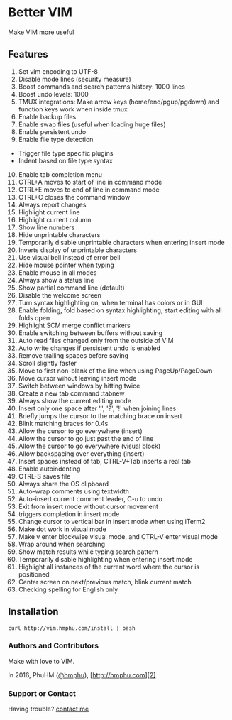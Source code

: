 # Better VIM

Make VIM more useful

## Features

1. Set vim encoding to UTF-8
2. Disable mode lines (security measure)
3. Boost commands and search patterns history: 1000 lines
4. Boost undo levels: 1000
5. TMUX integrations: Make arrow keys (home/end/pgup/pgdown) and function keys work when inside tmux
6. Enable backup files
7. Enable swap files (useful when loading huge files)
8. Enable persistent undo
9. Enable file type detection
- Trigger file type specific plugins
- Indent based on file type syntax
10. Enable tab completion menu
11. CTRL+A moves to start of line in command mode
12. CTRL+E moves to end of line in command mode
13. CTRL+C closes the command window
14. Always report changes
15. Highlight current line
16. Highlight current column
17. Show line numbers
18. Hide unprintable characters
19. Temporarily disable unprintable characters when entering insert mode
20. Inverts display of unprintable characters
21. Use visual bell instead of error bell
22. Hide mouse pointer when typing
23. Enable mouse in all modes
24. Always show a status line
25. Show partial command line (default)
26. Disable the welcome screen
27. Turn syntax highlighting on, when terminal has colors or in GUI
28. Enable folding, fold based on syntax highlighting, start editing with all folds open
29. Highlight SCM merge conflict markers
30. Enable switching between buffers without saving
32. Auto read files changed only from the outside of ViM
33. Auto write changes if persistent undo is enabled
43. Remove trailing spaces before saving
44. Scroll slightly faster
45. Move to first non-blank of the line when using PageUp/PageDown
46. Move cursor wihout leaving insert mode
47. Switch between windows by hitting <Tab> twice
48. Create a new tab command :tabnew<CR>
49. Always show the current editing mode
50. Insert only one space after '.', '?', '!' when joining lines
51. Briefly jumps the cursor to the matching brace on insert
52. Blink matching braces for 0.4s
53. Allow the cursor to go everywhere (insert)
54. Allow the cursor to go just past the end of line
55. Allow the cursor to go everywhere (visual block)
56. Allow backspacing over everything (insert)
57. Insert spaces instead of tab, CTRL-V+Tab inserts a real tab
58. Enable autoindenting
59. CTRL-S saves file
60. Always share the OS clipboard
61. Auto-wrap comments using textwidth
62. Auto-insert current comment leader,  C-u to undo
63. Exit from insert mode without cursor movement
64. <C-Space> triggers completion in insert mode
65. Change cursor to vertical bar in insert mode when using iTerm2
66. Make dot work in visual mode
67. Make v enter blockwise visual mode, and CTRL-V enter visual mode
68. Wrap around when searching
69. Show match results while typing search pattern
70. Temporarily disable highlighting when entering insert mode
71. Highlight all instances of the current word where the cursor is positioned
72. Center screen on next/previous match, blink current match
73. Checking spelling for English only

## Installation
```
curl http://vim.hmphu.com/install | bash
```

###  Authors and Contributors

Make with love to VIM.

In 2016, PhuHM ([@hmphu][1]), [http://hmphu.com][2]

###  Support or Contact

Having trouble? [contact me][3]

[1]: https://github.com/hmphu
[2]: http://www.hnphu.com
[3]: mailto:me@hmphu.com
